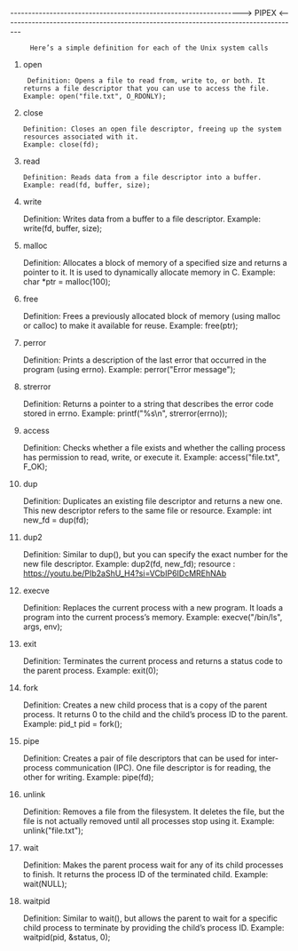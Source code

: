 -----------------------------------------------------------------> PIPEX <-----------------------------------------------------------------------------------                                                          


         Here’s a simple definition for each of the Unix system calls
        
1. open

        Definition: Opens a file to read from, write to, or both. It returns a file descriptor that you can use to access the file.
       Example: open("file.txt", O_RDONLY);

2. close

       Definition: Closes an open file descriptor, freeing up the system resources associated with it.
       Example: close(fd);

3. read

       Definition: Reads data from a file descriptor into a buffer.
       Example: read(fd, buffer, size);

4. write

    Definition: Writes data from a buffer to a file descriptor.
   Example: write(fd, buffer, size);

6. malloc

    Definition: Allocates a block of memory of a specified size and returns a pointer to it. It is used to dynamically allocate memory in C.
   Example: char *ptr = malloc(100);

8. free

    Definition: Frees a previously allocated block of memory (using malloc or calloc) to make it available for reuse.
   Example: free(ptr);

10. perror

    Definition: Prints a description of the last error that occurred in the program (using errno).
    Example: perror("Error message");

11. strerror

    Definition: Returns a pointer to a string that describes the error code stored in errno.
    Example: printf("%s\n", strerror(errno));

12. access

    Definition: Checks whether a file exists and whether the calling process has permission to read, write, or execute it.
    Example: access("file.txt", F_OK);

13. dup

    Definition: Duplicates an existing file descriptor and returns a new one. This new descriptor refers to the same file or resource.
    Example: int new_fd = dup(fd);

14. dup2

    Definition: Similar to dup(), but you can specify the exact number for the new file descriptor.
    Example: dup2(fd, new_fd);
    resource : https://youtu.be/PIb2aShU_H4?si=VCbIP6IDcMREhNAb

16. execve

    Definition: Replaces the current process with a new program. It loads a program into the current process’s memory.
    Example: execve("/bin/ls", args, env);

17. exit

    Definition: Terminates the current process and returns a status code to the parent process.
    Example: exit(0);

18. fork

    Definition: Creates a new child process that is a copy of the parent process. It returns 0 to the child and the child’s process ID to the parent.
    Example: pid_t pid = fork();

19. pipe

    Definition: Creates a pair of file descriptors that can be used for inter-process communication (IPC). One file descriptor is for reading, the other for writing.
    Example: pipe(fd);

20. unlink

    Definition: Removes a file from the filesystem. It deletes the file, but the file is not actually removed until all processes stop using it.
    Example: unlink("file.txt");

21. wait

    Definition: Makes the parent process wait for any of its child processes to finish. It returns the process ID of the terminated child.
    Example: wait(NULL);

22. waitpid

    Definition: Similar to wait(), but allows the parent to wait for a specific child process to terminate by providing the child’s process ID.
    Example: waitpid(pid, &status, 0);
